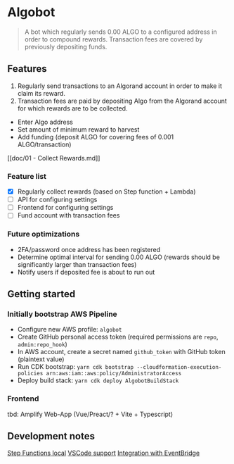 # Algobot

> A bot which regularly sends 0.00 ALGO to a configured address in order to compound rewards.
> Transaction fees are covered by previously depositing funds.

## Features

1. Regularly send transactions to an Algorand account in order to make it claim its reward.
2. Transaction fees are paid by depositing Algo from the Algorand account for which rewards are to be collected.

- Enter Algo address
- Set amount of minimum reward to harvest
- Add funding (deposit ALGO for covering fees of 0.001 ALGO/transaction)

[[doc/01 - Collect Rewards.md]]

### Feature list

- [x] Regularly collect rewards (based on Step function + Lambda)
- [ ] API for configuring settings
- [ ] Frontend for configuring settings
- [ ] Fund account with transaction fees

### Future optimizations

- 2FA/password once address has been registered
- Determine optimal interval for sending 0.00 ALGO (rewards should be significantly larger than transaction fees)
- Notify users if deposited fee is about to run out

## Getting started

### Initially bootstrap AWS Pipeline

- Configure new AWS profile: `algobot`
- Create GitHub personal access token (required permissions are `repo`, `admin:repo_hook`)
- In AWS account, create a secret named `github_token` with GitHub token (plaintext value)
- Run CDK bootstrap: `yarn cdk bootstrap --cloudformation-execution-policies arn:aws:iam::aws:policy/AdministratorAccess`
- Deploy build stack: `yarn cdk deploy AlgobotBuildStack`

### Frontend

tbd: Amplify Web-App (Vue/Preact/? + Vite + Typescript)

## Development notes

[Step Functions local](https://docs.aws.amazon.com/step-functions/latest/dg/sfn-local-docker.html)
[VSCode support](https://aws.amazon.com/blogs/compute/aws-step-functions-support-in-visual-studio-code/)
[Integration with EventBridge](https://docs.aws.amazon.com/step-functions/latest/dg/cw-events.html)
